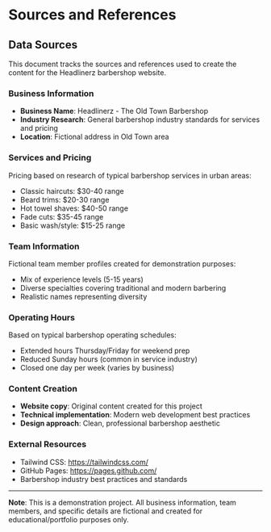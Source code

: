 # Sources and References

## Data Sources

This document tracks the sources and references used to create the content for the Headlinerz barbershop website.

### Business Information

- **Business Name**: Headlinerz - The Old Town Barbershop
- **Industry Research**: General barbershop industry standards for services and pricing
- **Location**: Fictional address in Old Town area

### Services and Pricing

Pricing based on research of typical barbershop services in urban areas:

- Classic haircuts: $30-40 range
- Beard trims: $20-30 range  
- Hot towel shaves: $40-50 range
- Fade cuts: $35-45 range
- Basic wash/style: $15-25 range

### Team Information

Fictional team member profiles created for demonstration purposes:

- Mix of experience levels (5-15 years)
- Diverse specialties covering traditional and modern barbering
- Realistic names representing diversity

### Operating Hours

Based on typical barbershop operating schedules:

- Extended hours Thursday/Friday for weekend prep
- Reduced Sunday hours (common in service industry)
- Closed one day per week (varies by business)

### Content Creation

- **Website copy**: Original content created for this project
- **Technical implementation**: Modern web development best practices
- **Design approach**: Clean, professional barbershop aesthetic

### External Resources

- Tailwind CSS: https://tailwindcss.com/
- GitHub Pages: https://pages.github.com/
- Barbershop industry best practices and standards

---

**Note**: This is a demonstration project. All business information, team members, and specific details are fictional and created for educational/portfolio purposes only.
